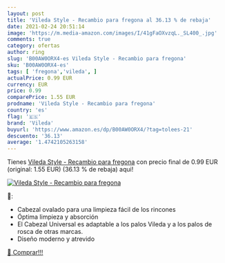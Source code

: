 ```yaml
---
layout: post
title: 'Vileda Style - Recambio para fregona al 36.13 % de rebaja'
date: 2021-02-24 20:51:14
image: 'https://m.media-amazon.com/images/I/41gFaOXvzqL._SL400_.jpg'
comments: true
category: ofertas
author: ring
slug: 'B00AW0ORX4-es Vileda Style - Recambio para fregona'
sku: 'B00AW0ORX4-es'
tags: [ 'fregona','vileda', ]
actualPrice: 0.99 EUR
currency: EUR
price: 0.99
comparePrice: 1.55 EUR
prodname: 'Vileda Style - Recambio para fregona'
country: 'es'
flag: '🇪🇸'
brand: 'Vileda'
buyurl: 'https://www.amazon.es/dp/B00AW0ORX4/?tag=tolees-21'
descuento: '36.13'
average: '1.4742105263158'
---
```


Tienes [Vileda Style - Recambio para fregona](https://www.amazon.es/dp/B00AW0ORX4/?tag=tolees-21) con precio final de  0.99 EUR (original: 1.55 EUR) (36.13 %  de rebaja) aqui!

[![Vileda Style - Recambio para fregona](https://m.media-amazon.com/images/I/41gFaOXvzqL._SL400_.jpg)](https://www.amazon.es/dp/B00AW0ORX4/?tag=tolees-21)

🔎:

- Cabezal ovalado para una limpieza fácil de los rincones
- Óptima limpieza y absorción
- El Cabezal Universal es adaptable a los palos Vileda y a los palos de rosca de otras marcas.
- Diseño moderno y atrevido

[🛒 Comprar!!!](https://www.amazon.es/dp/B00AW0ORX4/?tag=tolees-21)
